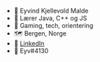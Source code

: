 - 👋 Eyvind Kjellevold Malde
- 🌱 Lærer Java, C++ og JS
- 👀 Gaming, tech, orientering
- :world_map: Bergen, Norge
- 👯 [LinkedIn](https://www.linkedin.com/in/eyvmal/)
- 👾 Eyv#4130
<!--
- 🔭 I’m currently working on ...

- 👯 I’m looking to collaborate on ...
- 🤔 I’m looking for help with ...
- 💬 Ask me about ...
- 📫 How to reach me: ...
- 😄 Pronouns: ...
- ⚡ Fun fact: ...
-->
